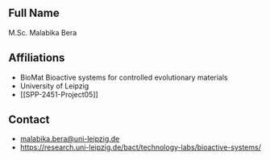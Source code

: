 ## Full Name
M.Sc. Malabika Bera

## Affiliations
- BioMat Bioactive systems for controlled evolutionary materials
- University of Leipzig
- [[SPP-2451-Project05]]
## Contact
- malabika.bera@uni-leipzig.de
- https://research.uni-leipzig.de/bact/technology-labs/bioactive-systems/
